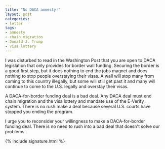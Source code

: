 ```yaml
---
title: "No DACA amnesty!"
layout: post
categories:
- letter
tags:
- amnesty
- chain migration
- Donald J. Trump
- visa lottery
---
```


I was disturbed to read in the Washington Post that you are open to DACA legislation that only provides for border wall funding. Securing the border is a good first step, but it does nothing to end the jobs magnet and does nothing to stop people overstaying their visas. A wall will stop many from coming to this country illegally, but some will still get past it and many will continue to come to the U.S. legally and overstay their visas.

A DACA-for-border funding deal is a bad deal. Any DACA deal must end chain migration and the visa lottery and mandate use of the E-Verify system. There is no rush make a deal because several U.S. courts have stopped you ending the program.

I urge you to reconsider your willingness to make a DACA-for-border funding deal. There is no need to rush into a bad deal that doesn't solve our problems.

{% include signature.html %}
